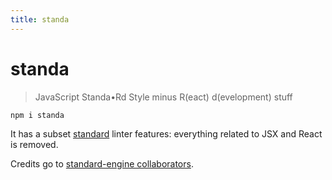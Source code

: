 ```yaml
---
title: standa
---
```

# standa

> JavaScript Standa•Rd Style minus R(eact) d(evelopment) stuff

```bash
npm i standa
```

It has a subset [standard](https://standardjs.com/) linter features:
everything related to JSX and React is removed.

Credits go to [standard-engine collaborators](https://www.npmjs.com/package/standard-engine/access).
